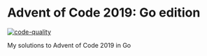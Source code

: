 # Advent of Code 2019: Go edition

[![code-quality](https://github.com/giodamelio/aoc-2019-go/actions/workflows/code-quality.yml/badge.svg)](https://github.com/giodamelio/aoc-2019-go/actions/workflows/code-quality.yml)

My solutions to Advent of Code 2019 in Go